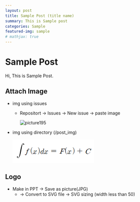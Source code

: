 ```yaml
---
layout: post
title: Sample Post (title name)
summary: This is Sample post
categories: Sample
featured-img: sample
# mathjax: true
---
```




# Sample Post

Hi, This is Sample Post.



## Attach Image

- img using issues

    - Repositort -> Issues -> New issue -> paste image

        ![picture195](https://user-images.githubusercontent.com/35000355/69053245-5484c100-0a4c-11ea-90f4-e787321d3b15.png) 

- img using directory (/post_img)

     <img src="..\post_img\picture195.png" alt="png"/>




## Logo

- Make in PPT -> Save as picture(JPG) 
  - -> Convert to SVG file -> SVG sizing (width less than 50) 
